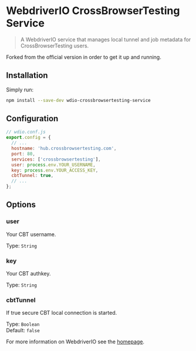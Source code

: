 WebdriverIO CrossBrowserTesting Service
==========

> A WebdriverIO service that manages local tunnel and job metadata for CrossBrowserTesting users.

Forked from the official version in order to get it up and running.

## Installation

Simply run:

```bash
npm install --save-dev wdio-crossbrowsertesting-service
```

## Configuration



```js
// wdio.conf.js
export.config = {
  // ...
  hostname: 'hub.crossbrowsertesting.com',
  port: 80,
  services: ['crossbrowsertesting'],
  user: process.env.YOUR_USERNAME,
  key: process.env.YOUR_ACCESS_KEY,
  cbtTunnel: true,
  // ...
};
```

## Options

### user
Your CBT username.

Type: `String`

### key
Your CBT authkey.

Type: `String`

### cbtTunnel
If true secure CBT local connection is started.

Type: `Boolean`<br>
Default: `false`


For more information on WebdriverIO see the [homepage](http://webdriver.io).
